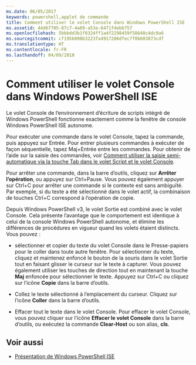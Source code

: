 ```yaml
---
ms.date: 06/05/2017
keywords: powershell,applet de commande
title: Comment utiliser le volet Console dans Windows PowerShell ISE
ms.assetid: 44d67705-87c7-4a69-a53e-6471fdebb757
ms.openlocfilehash: 5bbbdd3b1f0324ff1a4f2298459f58640c4dc9a6
ms.sourcegitcommit: cf195b090b3223fa4917206dfec7f0b603873cdf
ms.translationtype: HT
ms.contentlocale: fr-FR
ms.lasthandoff: 04/09/2018
---
```

# <a name="how-to-use-the-console-pane-in-the-windows-powershell-ise"></a>Comment utiliser le volet Console dans Windows PowerShell ISE

Le volet Console de l’environnement d’écriture de scripts intégré de Windows PowerShell fonctionne exactement comme la fenêtre de console Windows PowerShell ISE autonome.

Pour exécuter une commande dans le volet Console, tapez la commande, puis appuyez sur Entrée. Pour entrer plusieurs commandes à exécuter de façon séquentielle, tapez Maj+Entrée entre les commandes. Pour obtenir de l’aide sur la saisie des commandes, voir [Comment utiliser la saisie semi-automatique via la touche Tab dans le volet Script et le volet Console](How-to-Use-Tab-Completion-in-the-Script-Pane-and-Console-Pane.md).

Pour arrêter une commande, dans la barre d’outils, cliquez sur **Arrêter l’opération**, ou appuyez sur Ctrl+Pause. Vous pouvez également appuyer sur Ctrl+C pour arrêter une commande si le contexte est sans ambiguïté. Par exemple, si du texte a été sélectionné dans le volet actif, la combinaison de touches Ctrl+C correspond à l’opération de copie.

Depuis Windows PowerShell v3, le volet Sortie est combiné avec le volet Console. Cela présente l’avantage que le comportement est identique à celui de la console Windows PowerShell autonome, et élimine les différences de procédures en vigueur quand les volets étaient distincts. Vous pouvez :

- sélectionner et copier du texte du volet Console dans le Presse-papiers pour le coller dans toute autre fenêtre. Pour sélectionner du texte, cliquez et maintenez enfoncé le bouton de la souris dans le volet Sortie tout en faisant glisser le curseur sur le texte à capturer. Vous pouvez également utiliser les touches de direction tout en maintenant la touche **Maj** enfoncée pour sélectionner le texte. Appuyez sur Ctrl+C ou cliquez sur l’icône **Copie** dans la barre d’outils.

- Collez le texte sélectionné à l’emplacement du curseur. Cliquez sur l’icône **Coller** dans la barre d’outils.

- Effacer tout le texte dans le volet Console. Pour effacer le volet Console, vous pouvez cliquer sur l’icône **Effacer le volet Console** dans la barre d’outils, ou exécutez la commande **Clear-Host** ou son alias, **cls**.

## <a name="see-also"></a>Voir aussi

- [Présentation de Windows PowerShell ISE](Introducing-the-Windows-PowerShell-ISE.md)